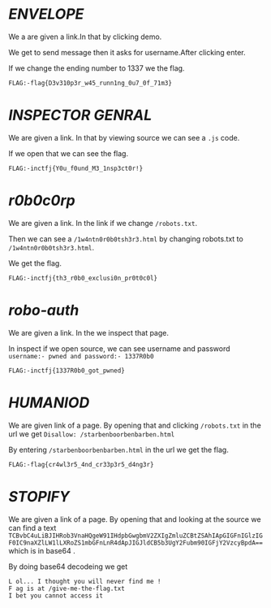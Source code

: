 # ***ENVELOPE***

We a are given a link.In that by clicking demo.

We get to send message then it asks for username.After clicking enter.

If we change the ending number to 1337 we the flag.

```FLAG:-flag{D3v310p3r_w45_runn1ng_0u7_0f_71m3}```

# ***INSPECTOR GENRAL***

We are given a link. In that by viewing source we can see a `.js` code.

If we open that we can see the flag.

```FLAG:-inctfj{Y0u_f0und_M3_1nsp3ct0r!}```

# ***r0b0c0rp***

We are given a link. In the link if we change ```/robots.txt```.

Then we can see a ```/1w4ntn0r0b0tsh3r3.html``` by changing robots.txt to ```/1w4ntn0r0b0tsh3r3.html```.

We get the flag.

```FLAG:-inctfj{th3_r0b0_exclusi0n_pr0t0c0l}```

# ***robo-auth***

We are given a link. In the we inspect that page.

In inspect if we open source, we can see username and password
```username:- pwned and password:- 1337R0b0```

```FLAG:-inctfj{1337R0b0_got_pwned}```

# ***HUMANIOD***

We are given link of a page. By opening that and clicking ``/robots.txt`` in the url we get ``Disallow: /starbenboorbenbarben.html``

By entering ``/starbenboorbenbarben.html`` in the url we get the flag.

```FLAG:-flag{cr4wl3r5_4nd_cr33p3r5_d4ng3r}```

# ***STOPIFY***

We are given a link of a page. By opening that and looking at the source we can find a text ``TCBvbC4uLiBJIHRob3VnaHQgeW91IHdpbGwgbmV2ZXIgZmluZCBtZSAhIApGIGFnIGlzIGF0IC9naXZlLW1lLXRoZS1mbGFnLnR4dApJIGJldCB5b3UgY2Fubm90IGFjY2VzcyBpdA==`` which is in base64 .

By doing base64 decodeing we get 
```
L ol... I thought you will never find me !                                     
F ag is at /give-me-the-flag.txt
I bet you cannot access it
```
        
